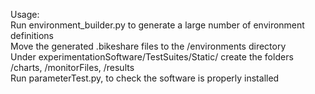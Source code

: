 
Usage:<br>
Run environment_builder.py to generate a large number of environment definitions<br>
Move the generated .bikeshare files to the /environments directory<br>
Under experimentationSoftware/TestSuites/Static/ create the folders /charts, /monitorFiles, /results<br> 
Run parameterTest.py, to check the software is properly installed
